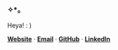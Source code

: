 ### ✧*。

Heya! : )

[**Website**](https://luanrt.is-a.dev/) · [**Email**](mailto:luan.lrt4@gmail.com) · [**GitHub**](https://github.com/LuanRT) · [**LinkedIn**](https://linkedin.com/in/luanrt)
